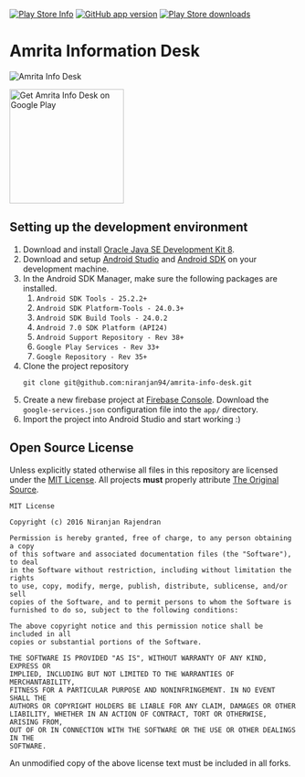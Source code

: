 [![Play Store Info](https://img.shields.io/badge/Play_Store-v2.1.8-36B0C1.svg?style=flat-square)](https://play.google.com/store/apps/details?id=com.njlabs.amrita.aid) [![GitHub app version](https://img.shields.io/badge/GitHub-v2.1.8-yellow.svg?style=flat-square)](https://github.com/niranjan94/amrita-info-desk) [![Play Store downloads](https://img.shields.io/badge/downloads-4.3k%20total-E04253.svg?style=flat-square)](https://play.google.com/store/apps/details?id=com.njlabs.amrita.aid)

# Amrita Information Desk

![Amrita Info Desk](https://github.com/niranjan94/amrita-info-desk/blob/static-files/banner.jpg?raw=true)

[<img src="https://play.google.com/intl/en_us/badges/images/apps/en-play-badge-border.png" width="200" alt="Get Amrita Info Desk on Google Play" />](https://play.google.com/store/apps/details?id=com.njlabs.amrita.aid "Get Amrita Info Desk on Google Play")

## Setting up the development environment

1. Download and install [Oracle Java SE Development Kit 8](http://www.oracle.com/technetwork/java/javase/downloads/jdk8-downloads-2133151.html).
2. Download and setup [Android Studio](https://developer.android.com/studio/index.html) and [Android SDK](https://developer.android.com/studio/index.html#downloads) on your development machine. 
3. In the Android SDK Manager, make sure the following packages are installed.
    1. `Android SDK Tools - 25.2.2+`
    2. `Android SDK Platform-Tools - 24.0.3+`
    3. `Android SDK Build Tools - 24.0.2`
    4. `Android 7.0 SDK Platform (API24)`
    5. `Android Support Repository - Rev 38+`
    6. `Google Play Services - Rev 33+`
    7. `Google Repository - Rev 35+`
4. Clone the project repository
    ```
    git clone git@github.com:niranjan94/amrita-info-desk.git
    ```
5. Create a new firebase project at [Firebase Console](https://console.firebase.google.com/). Download the `google-services.json` configuration file into the `app/` directory.
6. Import the project into Android Studio and start working :) 

## Open Source License

Unless explicitly stated otherwise all files in this repository are licensed under the [MIT License](https://opensource.org/licenses/MIT). All projects **must** properly attribute [The Original Source](https://github.com/niranjan94/amrita-info-desk).
        
    MIT License
    
    Copyright (c) 2016 Niranjan Rajendran
    
    Permission is hereby granted, free of charge, to any person obtaining a copy
    of this software and associated documentation files (the "Software"), to deal
    in the Software without restriction, including without limitation the rights
    to use, copy, modify, merge, publish, distribute, sublicense, and/or sell
    copies of the Software, and to permit persons to whom the Software is
    furnished to do so, subject to the following conditions:
    
    The above copyright notice and this permission notice shall be included in all
    copies or substantial portions of the Software.
    
    THE SOFTWARE IS PROVIDED "AS IS", WITHOUT WARRANTY OF ANY KIND, EXPRESS OR
    IMPLIED, INCLUDING BUT NOT LIMITED TO THE WARRANTIES OF MERCHANTABILITY,
    FITNESS FOR A PARTICULAR PURPOSE AND NONINFRINGEMENT. IN NO EVENT SHALL THE
    AUTHORS OR COPYRIGHT HOLDERS BE LIABLE FOR ANY CLAIM, DAMAGES OR OTHER
    LIABILITY, WHETHER IN AN ACTION OF CONTRACT, TORT OR OTHERWISE, ARISING FROM,
    OUT OF OR IN CONNECTION WITH THE SOFTWARE OR THE USE OR OTHER DEALINGS IN THE
    SOFTWARE.
    
An unmodified copy of the above license text must be included in all forks.
